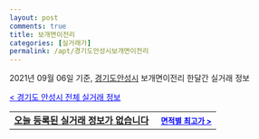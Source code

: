 ```yaml
---
layout: post
comments: true
title: 보개면이전리
categories: [실거래가]
permalink: /apt/경기도안성시보개면이전리
---
```


2021년 09월 06일 기준, <a href="/apt/경기도안성시">경기도안성시</a> 보개면이전리 한달간 실거래 정보

<a style="color: blue;" href="/apt/경기도안성시">< 경기도 안성시 전체 실거래 정보</a>
<!---- start ---->
<table>
  <tr>
    <td colspan="4" style="font-weight: bold;"><a href="/apt/경기도안성시보개면이전리{name_without_space}">오늘 등록된 실거래 정보가 없습니다</a> &nbsp;&nbsp;&nbsp; <a style="color: blue; font-size: smaller;" href="/apt/경기도안성시보개면이전리{name_without_space}">면적별 최고가 ></a></td>
  </tr>
    
</table>
<!---- end ---->
    